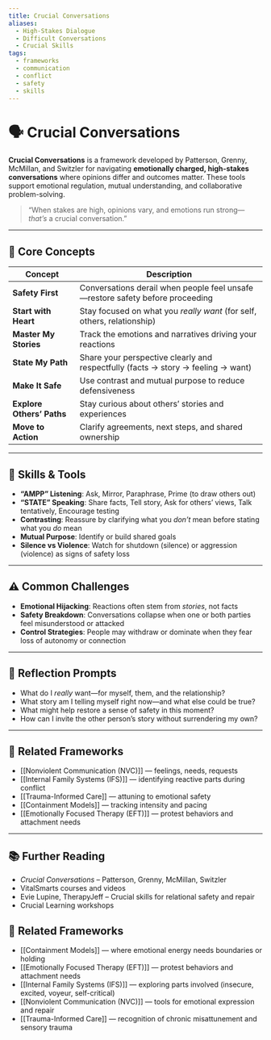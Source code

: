 ```yaml
---
title: Crucial Conversations
aliases:
  - High-Stakes Dialogue
  - Difficult Conversations
  - Crucial Skills
tags:
  - frameworks
  - communication
  - conflict
  - safety
  - skills
---
```


<!-- @format -->

# 🗣️ Crucial Conversations

**Crucial Conversations** is a framework developed by Patterson, Grenny, McMillan, and Switzler for navigating **emotionally charged, high-stakes conversations** where opinions differ and outcomes matter. These tools support emotional regulation, mutual understanding, and collaborative problem-solving.

> “When stakes are high, opinions vary, and emotions run strong—_that’s_ a crucial conversation.”

---

## 🧠 Core Concepts

| Concept                   | Description                                                                      |
| ------------------------- | -------------------------------------------------------------------------------- |
| **Safety First**          | Conversations derail when people feel unsafe—restore safety before proceeding    |
| **Start with Heart**      | Stay focused on what you _really want_ (for self, others, relationship)          |
| **Master My Stories**     | Track the emotions and narratives driving your reactions                         |
| **State My Path**         | Share your perspective clearly and respectfully (facts → story → feeling → want) |
| **Make It Safe**          | Use contrast and mutual purpose to reduce defensiveness                          |
| **Explore Others’ Paths** | Stay curious about others’ stories and experiences                               |
| **Move to Action**        | Clarify agreements, next steps, and shared ownership                             |

---

## 🧰 Skills & Tools

- **“AMPP” Listening**: Ask, Mirror, Paraphrase, Prime (to draw others out)
- **“STATE” Speaking**: Share facts, Tell story, Ask for others’ views, Talk tentatively, Encourage testing
- **Contrasting**: Reassure by clarifying what you _don’t_ mean before stating what you _do_ mean
- **Mutual Purpose**: Identify or build shared goals
- **Silence vs Violence**: Watch for shutdown (silence) or aggression (violence) as signs of safety loss

---

## ⚠️ Common Challenges

- **Emotional Hijacking**: Reactions often stem from _stories_, not facts
- **Safety Breakdown**: Conversations collapse when one or both parties feel misunderstood or attacked
- **Control Strategies**: People may withdraw or dominate when they fear loss of autonomy or connection

---

## 💬 Reflection Prompts

- What do I _really_ want—for myself, them, and the relationship?
- What story am I telling myself right now—and what else could be true?
- What might help restore a sense of safety in this moment?
- How can I invite the other person’s story without surrendering my own?

---

## 🔄 Related Frameworks

- [[Nonviolent Communication (NVC)]] — feelings, needs, requests
- [[Internal Family Systems (IFS)]] — identifying reactive parts during conflict
- [[Trauma-Informed Care]] — attuning to emotional safety
- [[Containment Models]] — tracking intensity and pacing
- [[Emotionally Focused Therapy (EFT)]] — protest behaviors and attachment needs

---

## 📚 Further Reading

- _Crucial Conversations_ – Patterson, Grenny, McMillan, Switzler
- VitalSmarts courses and videos
- Evie Lupine, TherapyJeff – Crucial skills for relational safety and repair
- Crucial Learning workshops

## 🔗 Related Frameworks

- [[Containment Models]] — where emotional energy needs boundaries or holding
- [[Emotionally Focused Therapy (EFT)]] — protest behaviors and attachment needs
- [[Internal Family Systems (IFS)]] — exploring parts involved (insecure, excited, voyeur, self-critical)
- [[Nonviolent Communication (NVC)]] — tools for emotional expression and repair
- [[Trauma-Informed Care]] — recognition of chronic misattunement and sensory trauma
